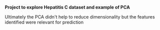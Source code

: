 **Project to explore Hepatitis C dataset and example of PCA**

Ultimately the PCA didn't help to reduce dimensionality but the features identified were relevant for prediction